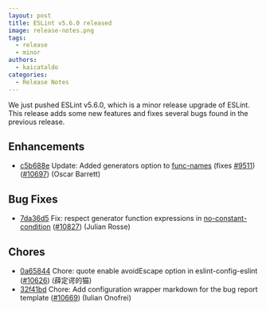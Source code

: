 ```yaml
---
layout: post
title: ESLint v5.6.0 released
image: release-notes.png
tags:
  - release
  - minor
authors:
  - kaicataldo
categories:
  - Release Notes
---
```


We just pushed ESLint v5.6.0, which is a minor release upgrade of ESLint. This release adds some new features and fixes several bugs found in the previous release.










## Enhancements


* [c5b688e](https://github.com/eslint/eslint/commit/c5b688e) Update: Added generators option to [func-names](/docs/rules/func-names) (fixes [#9511](https://github.com/eslint/eslint/issues/9511)) ([#10697](https://github.com/eslint/eslint/issues/10697)) (Oscar Barrett)




## Bug Fixes


* [7da36d5](https://github.com/eslint/eslint/commit/7da36d5) Fix: respect generator function expressions in [no-constant-condition](/docs/rules/no-constant-condition) ([#10827](https://github.com/eslint/eslint/issues/10827)) (Julian Rosse)










## Chores


* [0a65844](https://github.com/eslint/eslint/commit/0a65844) Chore: quote enable avoidEscape option in eslint-config-eslint ([#10626](https://github.com/eslint/eslint/issues/10626)) (薛定谔的猫)
* [32f41bd](https://github.com/eslint/eslint/commit/32f41bd) Chore: Add configuration wrapper markdown for the bug report template ([#10669](https://github.com/eslint/eslint/issues/10669)) (Iulian Onofrei)
